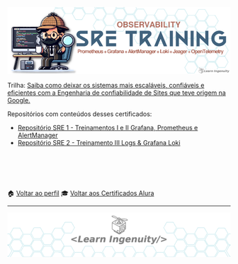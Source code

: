 <a id="header"></a>



<center>
<a href="#header">
    <img src="header.png">
</a>
</center>

Trilha: [Saiba como deixar os sistemas mais escaláveis, confiáveis e eficientes com a Engenharia de confiabilidade de Sites que teve origem na Google.](https://cursos.alura.com.br/formacao-sre)

Repositórios com conteúdos desses certificados:
- [Repositório SRE 1 - Treinamentos I e II Grafana, Prometheus e AlertManager](https://github.com/jtonynet/prometheus-grafana)
- [Repositório SRE 2 - Treinamento III Logs & Grafana Loki](https://github.com/jtonynet/observability-logs)

<br/>
<br/>
<br/>
<br/>

🏠 [Voltar ao perfil](https://github.com/jtonynet) 🎓 [Voltar aos Certificados Alura](../)

---

<a id="footer"></a>


<center>
<a href="#footer">
    <img src="./../../../assets/images/layout/footer_learn_ingenuity_bg_hexagonal.png">
</a>
</center>